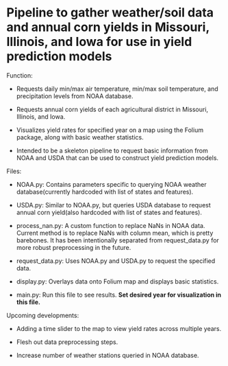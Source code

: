 # Pipeline to gather weather/soil data and annual corn yields in Missouri, Illinois, and Iowa for use in yield prediction models
Function: 

 - Requests daily min/max air temperature, min/max soil temperature, and precipitation levels from NOAA database. 
 
 - Requests annual corn yields of each agricultural district in Missouri, Illinois, and Iowa.
 
 - Visualizes yield rates for specified year on a map using the Folium package, along with basic weather statistics.
 
 - Intended to be a skeleton pipeline to request basic information from NOAA and USDA that can be used to construct yield prediction models.
 
Files:

 - NOAA.py: Contains parameters specific to querying NOAA weather database(currently hardcoded with list of states and features).
 
 - USDA.py: Similar to NOAA.py, but queries USDA database to request annual corn yield(also hardcoded with list of states and features).
 
 - process_nan.py: A custom function to replace NaNs in NOAA data. Current method is to replace NaNs with column mean, which is pretty barebones. It has been intentionally separated from request_data.py for more robust preprocessing in the future.
 
 - request_data.py: Uses NOAA.py and USDA.py to request the specified data.
 
 - display.py: Overlays data onto Folium map and displays basic statistics.
 
 - main.py: Run this file to see results. **Set desired year for visualization in this file.**
 
 Upcoming developments:
 
  - Adding a time slider to the map to view yield rates across multiple years.
  
  - Flesh out data preprocessing steps.
  
  - Increase number of weather stations queried in NOAA database.

